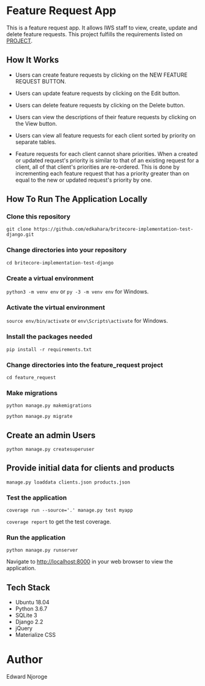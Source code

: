 # Feature Request App

This is a feature request app. It allows IWS staff to view, create, update and delete feature requests. This project fulfills the
requirements listed on [PROJECT](https://github.com/edkahara/britecore-implementation-test/blob/master/PROJECT.md).

## How It Works

* Users can create feature requests by clicking on the NEW FEATURE REQUEST BUTTON.

* Users can update feature requests by clicking on the Edit button.

* Users can delete feature requests by clicking on the Delete button.

* Users can view the descriptions of their feature requests by clicking on the View button.

* Users can view all feature requests for each client sorted by priority on separate tables.

* Feature requests for each client cannot share priorities. When a created or updated request's priority is similar to that of an existing
request for a client, all of that client's priorities are re-ordered. This is done by incrementing each feature request that has a priority
greater than on equal to the new or updated request's priority by one.

## How To Run The Application Locally

### Clone this repository

  `git clone https://github.com/edkahara/britecore-implementation-test-django.git`

### Change directories into your repository

  `cd britecore-implementation-test-django`

### Create a virtual environment

  `python3 -m venv env` or `py -3 -m venv env` for Windows.

### Activate the virtual environment

  `source env/bin/activate` or `env\Scripts\activate` for Windows.

### Install the packages needed

  `pip install -r requirements.txt`

### Change directories into the feature_request project

  `cd feature_request`

### Make migrations

  `python manage.py makemigrations`

  `python manage.py migrate`

## Create an admin Users

  `python manage.py createsuperuser`

## Provide initial data for clients and products

  `manage.py loaddata clients.json products.json`

### Test the application

  `coverage run --source='.' manage.py test myapp`

  `coverage report` to get the test coverage.

### Run the application

  `python manage.py runserver`

  Navigate to <http://localhost:8000> in your web browser to view the application.

## Tech Stack

* Ubuntu 18.04
* Python 3.6.7
* SQLite 3
* Django 2.2
* jQuery
* Materialize CSS

# Author

Edward Njoroge
